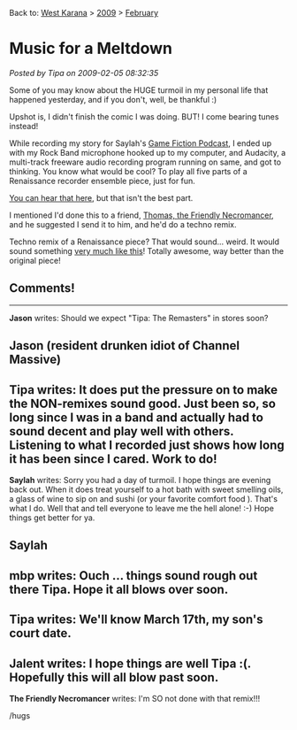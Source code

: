 Back to: [West Karana](/posts/westkarana.md) > [2009](/posts/2009/westkarana.md) > [February](./westkarana.md)
# Music for a Meltdown

*Posted by Tipa on 2009-02-05 08:32:35*

Some of you may know about the HUGE turmoil in my personal life that happened yesterday, and if you don't, well, be thankful :)

Upshot is, I didn't finish the comic I was doing. BUT! I come bearing tunes instead!

While recording my story for Saylah's [Game Fiction Podcast](http://notadiary.typepad.com/gamersfictionpodcast/), I ended up with my Rock Band microphone hooked up to my computer, and Audacity, a multi-track freeware audio recording program running on same, and got to thinking. You know what would be cool? To play all five parts of a Renaissance recorder ensemble piece, just for fun.

[You can hear that here](http://files.filefront.com/betterballetmp3/;13208213;/fileinfo.html), but that isn't the best part.

I mentioned I'd done this to a friend, [Thomas, the Friendly Necromancer](http://thefriendlynecromancer.blogspot.com/), and he suggested I send it to him, and he'd do a techno remix.

Techno remix of a Renaissance piece? That would sound... weird. It would sound something [very much like this](http://files.filefront.com/wicked+recorder+goof+offmp3/;13208242;/fileinfo.html)! Totally awesome, way better than the original piece!


## Comments!
---
**Jason** writes: Should we expect "Tipa: The Remasters" in stores soon?

Jason (resident drunken idiot of Channel Massive)
---
**Tipa** writes: It does put the pressure on to make the NON-remixes sound good. Just been so, so long since I was in a band and actually had to sound decent and play well with others. Listening to what I recorded just shows how long it has been since I cared. Work to do!
---
**Saylah** writes: Sorry you had a day of turmoil. I hope things are evening back out. When it does treat yourself to a hot bath with sweet smelling oils, a glass of wine to sip on and sushi (or your favorite comfort food ). That's what I do. Well that and tell everyone to leave me the hell alone! :-) Hope things get better for ya.

Saylah
---
**mbp** writes: Ouch ... things sound rough out there Tipa. Hope it all blows over soon.
---
**Tipa** writes: We'll know March 17th, my son's court date.
---
**Jalent** writes: I hope things are well Tipa :(. Hopefully this will all blow past soon.
---
**The Friendly Necromancer** writes: I'm SO not done with that remix!!! 

/hugs

